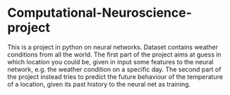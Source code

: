 # Computational-Neuroscience-project
This is a project in python on neural networks. Dataset contains weather conditions from all the world. The first part of the project aims at guess in which location you could be, given in input some features to the neural network, e.g. the weather condition on a specific day. The second part of the project instead tries to predict the future behaviour of the temperature of a location, given its past history to the neural net as training.
